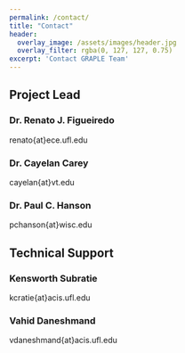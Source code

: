 ```yaml
---
permalink: /contact/
title: "Contact"
header:
  overlay_image: /assets/images/header.jpg
  overlay_filter: rgba(0, 127, 127, 0.75)
excerpt: 'Contact GRAPLE Team'
---
```

## Project Lead

### Dr. Renato J. Figueiredo

<i class="fa fa-envelope-o"></i> renato{at}ece.ufl.edu

### Dr. Cayelan Carey

<i class="fa fa-envelope-o"></i> cayelan{at}vt.edu

### Dr. Paul C. Hanson

<i class="fa fa-envelope-o"></i> pchanson{at}wisc.edu

## Technical Support

### Kensworth Subratie

<i class="fa fa-envelope-o"></i> kcratie{at}acis.ufl.edu

### Vahid Daneshmand

<i class="fa fa-envelope-o"></i> vdaneshmand{at}acis.ufl.edu